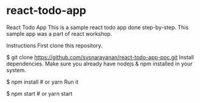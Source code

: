 # react-todo-app
React Todo App
This is a sample react todo app done step-by-step. This sample app was a part of react workshop.

Instructions
First clone this repository.

$ git clone https://github.com/svsnarayanan/react-todo-app-poc.git
Install dependencies. Make sure you already have nodejs & npm installed in your system.

$ npm install # or yarn
Run it

$ npm start # or yarn start
